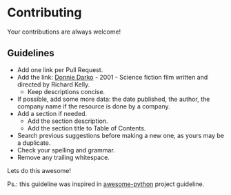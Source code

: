 # Contributing

Your contributions are always welcome!

## Guidelines

* Add one link per Pull Request.
* Add the link: [Donnie Darko](https://en.wikipedia.org/wiki/Donnie_Darko) - 2001 - Science fiction film written and directed by Richard Kelly.
    * Keep descriptions concise.
* If possible, add some more data: the date published, the author, the company name if the resource is done by a company.
* Add a section if needed.
    * Add the section description.
    * Add the section title to Table of Contents.
* Search previous suggestions before making a new one, as yours may be a duplicate.
* Check your spelling and grammar.
* Remove any trailing whitespace.

Lets do this awesome!

Ps.: this guideline was inspired in [awesome-python](https://github.com/vinta/awesome-python) project guideline.
